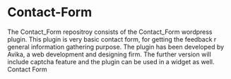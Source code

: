 Contact-Form
============
The Contact_Form repositroy consists of the Contact_Form wordpress plugin. This plugin is very basic contact form, for getting the feedback r general information gathering purpose.
The plugin has been developed by Avika, a web development and designing firm.
The further version will include captcha feature and the plugin can be used in a widget as well.
Contact Form